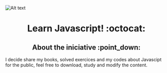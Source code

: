 ![Alt text](https://user-images.githubusercontent.com/50464626/91492917-d6800100-e88c-11ea-971a-17674175a9db.png "Take your pill")

<h1 align = "center"> Learn Javascript! :octocat:</h1>
<h2 align = "center"> About the iniciative :point_down: </h2>
  <p> I decide share my books, solved exercices and my codes about Javascipt for the public, feel free to download, study and modify the content. </p>
